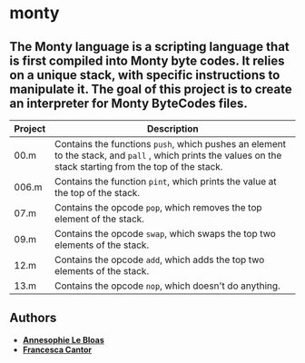 # monty
The Monty language is a scripting language that is first compiled into Monty byte codes. It relies on a unique stack, with specific instructions to manipulate it. The goal of this project is to create an interpreter for Monty ByteCodes files.
---

Project | Description
---|---
00.m | Contains the functions ```push```, which pushes an element to the stack, and ```pall``` , which prints the values on the stack starting from the top of the stack.
006.m | Contains the function ```pint```, which prints the value at the top of the stack.
07.m | Contains the opcode ```pop```, which removes the top element of the stack.
09.m | Contains the opcode ```swap```, which swaps the top two elements of the stack.
12.m | Contains the opcode ```add```, which adds the top two elements of the stack.
13.m | Contains the opcode ```nop```, which doesn't do anything.


## Authors
* [**Annesophie Le Bloas**](https://github.com/aslebloas)
* [**Francesca Cantor**](https://github.com/fcantor)